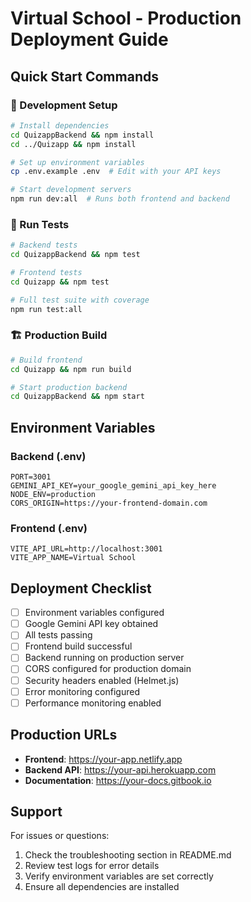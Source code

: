 # Virtual School - Production Deployment Guide

## Quick Start Commands

### 🚀 Development Setup
```bash
# Install dependencies
cd QuizappBackend && npm install
cd ../Quizapp && npm install

# Set up environment variables
cp .env.example .env  # Edit with your API keys

# Start development servers
npm run dev:all  # Runs both frontend and backend
```

### 🧪 Run Tests
```bash
# Backend tests
cd QuizappBackend && npm test

# Frontend tests  
cd Quizapp && npm test

# Full test suite with coverage
npm run test:all
```

### 🏗️ Production Build
```bash
# Build frontend
cd Quizapp && npm run build

# Start production backend
cd QuizappBackend && npm start
```

## Environment Variables

### Backend (.env)
```env
PORT=3001
GEMINI_API_KEY=your_google_gemini_api_key_here
NODE_ENV=production
CORS_ORIGIN=https://your-frontend-domain.com
```

### Frontend (.env)
```env
VITE_API_URL=http://localhost:3001
VITE_APP_NAME=Virtual School
```

## Deployment Checklist

- [ ] Environment variables configured
- [ ] Google Gemini API key obtained
- [ ] All tests passing
- [ ] Frontend build successful
- [ ] Backend running on production server
- [ ] CORS configured for production domain
- [ ] Security headers enabled (Helmet.js)
- [ ] Error monitoring configured
- [ ] Performance monitoring enabled

## Production URLs

- **Frontend**: https://your-app.netlify.app
- **Backend API**: https://your-api.herokuapp.com
- **Documentation**: https://your-docs.gitbook.io

## Support

For issues or questions:
1. Check the troubleshooting section in README.md
2. Review test logs for error details
3. Verify environment variables are set correctly
4. Ensure all dependencies are installed
